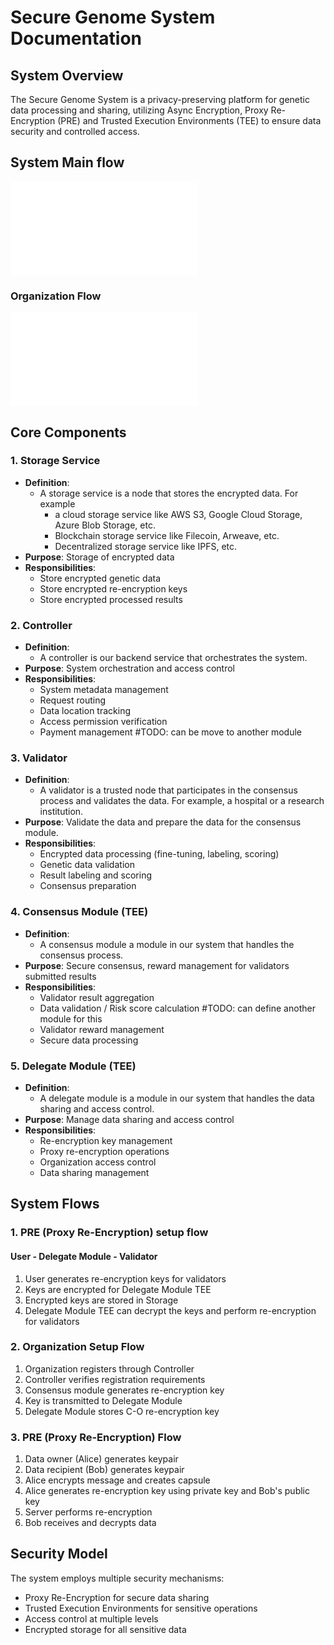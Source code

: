 # Secure Genome System Documentation

## System Overview

The Secure Genome System is a privacy-preserving platform for genetic data processing and sharing, utilizing Async Encryption, Proxy Re-Encryption (PRE) and Trusted Execution Environments (TEE) to ensure data security and controlled access.

## System Main flow

![System Main Flow](docs/flow/system-flow.md)

### Organization Flow

![Organization Flow](docs/flow/organization-flow.md)

## Core Components

### 1. Storage Service

- **Definition**:
  - A storage service is a node that stores the encrypted data. For example
    - a cloud storage service like AWS S3, Google Cloud Storage, Azure Blob Storage, etc.
    - Blockchain storage service like Filecoin, Arweave, etc.
    - Decentralized storage service like IPFS, etc.
- **Purpose**: Storage of encrypted data
- **Responsibilities**:
  - Store encrypted genetic data
  - Store encrypted re-encryption keys
  - Store encrypted processed results

### 2. Controller

- **Definition**:
  - A controller is our backend service that orchestrates the system.
- **Purpose**: System orchestration and access control
- **Responsibilities**:
  - System metadata management
  - Request routing
  - Data location tracking
  - Access permission verification
  - Payment management #TODO: can be move to another module

### 3. Validator

- **Definition**:
  - A validator is a trusted node that participates in the consensus process and validates the data. For example, a hospital or a research institution.
- **Purpose**: Validate the data and prepare the data for the consensus module.
- **Responsibilities**:
  - Encrypted data processing (fine-tuning, labeling, scoring)
  - Genetic data validation
  - Result labeling and scoring
  - Consensus preparation

### 4. Consensus Module (TEE)

- **Definition**:
  - A consensus module a module in our system that handles the consensus process.
- **Purpose**: Secure consensus, reward management for validators submitted results
- **Responsibilities**:
  - Validator result aggregation
  - Data validation / Risk score calculation #TODO: can define another module for this
  - Validator reward management
  - Secure data processing

### 5. Delegate Module (TEE)

- **Definition**:
  - A delegate module is a module in our system that handles the data sharing and access control.
- **Purpose**: Manage data sharing and access control
- **Responsibilities**:
  - Re-encryption key management
  - Proxy re-encryption operations
  - Organization access control
  - Data sharing management

## System Flows

### 1. PRE (Proxy Re-Encryption) setup flow

#### User - Delegate Module - Validator

1. User generates re-encryption keys for validators
2. Keys are encrypted for Delegate Module TEE
3. Encrypted keys are stored in Storage
4. Delegate Module TEE can decrypt the keys and perform re-encryption for validators

### 2. Organization Setup Flow

1. Organization registers through Controller
2. Controller verifies registration requirements
3. Consensus module generates re-encryption key
4. Key is transmitted to Delegate Module
5. Delegate Module stores C-O re-encryption key

### 3. PRE (Proxy Re-Encryption) Flow

1. Data owner (Alice) generates keypair
2. Data recipient (Bob) generates keypair
3. Alice encrypts message and creates capsule
4. Alice generates re-encryption key using private key and Bob's public key
5. Server performs re-encryption
6. Bob receives and decrypts data

## Security Model

The system employs multiple security mechanisms:

- Proxy Re-Encryption for secure data sharing
- Trusted Execution Environments for sensitive operations
- Access control at multiple levels
- Encrypted storage for all sensitive data
